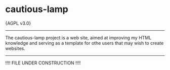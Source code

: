 # cautious-lamp
{AGPL v3.0}

___________________________________________________________________________________________________________________________________
The cautious-lamp project is a web site, aimed at improving my HTML knowledge and serving as a template for othe users that may wish to create websites.
___________________________________________________________________________________________________________________________________
!!!!
    FILE
         UNDER
               CONSTRUCTION
                           !!!!
